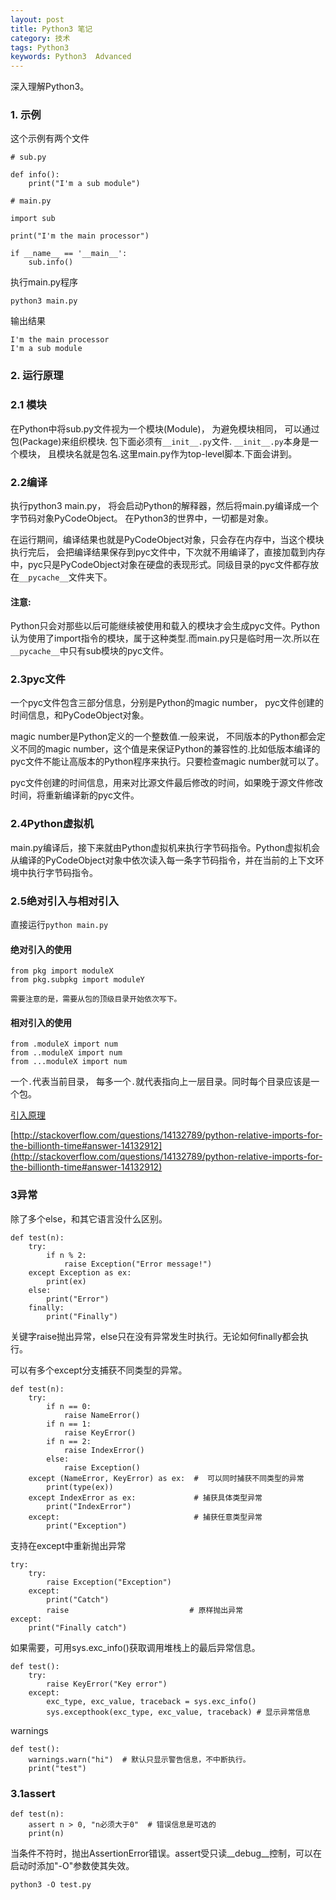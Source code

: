 ```yaml
---
layout: post
title: Python3 笔记
category: 技术
tags: Python3
keywords: Python3  Advanced
---
```


深入理解Python3。

### 1. 示例

这个示例有两个文件
```
# sub.py

def info():
    print("I'm a sub module")

```

```
# main.py

import sub

print("I'm the main processor")

if __name__ == '__main__':
    sub.info()

```

执行main.py程序
```
python3 main.py

```

输出结果

```
I'm the main processor
I'm a sub module
```

### 2. 运行原理

### 2.1 模块

在Python中将sub.py文件视为一个模块(Module)， 为避免模块相同， 可以通过包(Package)来组织模块. 包下面必须有`__init__.py`文件. `__init__.py`本身是一个模块， 且模块名就是包名.这里main.py作为top-level脚本.下面会讲到。

### 2.2编译

执行python3 main.py， 将会启动Python的解释器，然后将main.py编译成一个字节码对象PyCodeObject。 在Python3的世界中，一切都是对象。

在运行期间，编译结果也就是PyCodeObject对象，只会存在内存中，当这个模块执行完后， 会把编译结果保存到pyc文件中，下次就不用编译了，直接加载到内存中，pyc只是PyCodeObject对象在硬盘的表现形式。同级目录的pyc文件都存放在`__pycache__`文件夹下。

#### 注意:
Python只会对那些以后可能继续被使用和载入的模块才会生成pyc文件。Python认为使用了import指令的模块，属于这种类型.而main.py只是临时用一次.所以在`__pycache__`中只有sub模块的pyc文件。

### 2.3pyc文件

一个pyc文件包含三部分信息，分别是Python的magic number， pyc文件创建的时间信息，和PyCodeObject对象。

magic number是Python定义的一个整数值.一般来说， 不同版本的Python都会定义不同的magic number，这个值是来保证Python的兼容性的.比如低版本编译的pyc文件不能让高版本的Python程序来执行。只要检查magic number就可以了。

pyc文件创建的时间信息，用来对比源文件最后修改的时间，如果晚于源文件修改时间，将重新编译新的pyc文件。

### 2.4Python虚拟机

main.py编译后，接下来就由Python虚拟机来执行字节码指令。Python虚拟机会从编译的PyCodeObject对象中依次读入每一条字节码指令，并在当前的上下文环境中执行字节码指令。

### 2.5绝对引入与相对引入

直接运行`python main.py`

#### 绝对引入的使用

    from pkg import moduleX
    from pkg.subpkg import moduleY

    需要注意的是，需要从包的顶级目录开始依次写下。

#### 相对引入的使用

    from .moduleX import num
    from ..moduleX import num
    from ...moduleX import num

   一个`.`代表当前目录， 每多一个`.`就代表指向上一层目录。同时每个目录应该是一个包。

[引入原理](https://laike9m.com/blog/pythonxiang-dui-dao-ru-ji-zhi-xiang-jie,60/)

[http://stackoverflow.com/questions/14132789/python-relative-imports-for-the-billionth-time#answer-14132912](http://stackoverflow.com/questions/14132789/python-relative-imports-for-the-billionth-time#answer-14132912)


### 3异常

除了多个else，和其它语言没什么区别。
```
def test(n):
    try:
        if n % 2:
            raise Exception("Error message!")
    except Exception as ex:
        print(ex)
    else:
        print("Error")
    finally:
        print("Finally")
```
关键字raise抛出异常，else只在没有异常发生时执行。无论如何finally都会执行。

可以有多个except分支捕获不同类型的异常。
```
def test(n):
    try:
        if n == 0:
            raise NameError()
        if n == 1:
            raise KeyError()
        if n == 2:
            raise IndexError()
        else:
            raise Exception()
    except (NameError, KeyError) as ex:  #  可以同时捕获不同类型的异常
        print(type(ex))
    except IndexError as ex:             # 捕获具体类型异常
        print("IndexError")
    except:                              # 捕获任意类型异常
        print("Exception")
```

支持在except中重新抛出异常
```
try:
    try:
        raise Exception("Exception")
    except:
        print("Catch")
        raise                           # 原样抛出异常
except:
    print("Finally catch")
```

如果需要，可用sys.exc_info()获取调用堆栈上的最后异常信息。
```
def test():
    try:
        raise KeyError("Key error")
    except:
        exc_type, exc_value, traceback = sys.exc_info()
        sys.excepthook(exc_type, exc_value, traceback) # 显示异常信息
```

warnings
```
def test():
    warnings.warn("hi")  # 默认只显示警告信息，不中断执行。
    print("test")
```
### 3.1assert

```
def test(n):
    assert n > 0, "n必须大于0"  # 错误信息是可选的
    print(n)
```
当条件不符时，抛出AssertionError错误。assert受只读__debug__控制，可以在启动时添加"-O"参数使其失效。
```
python3 -O test.py
```
